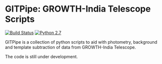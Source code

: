# GITPipe: GROWTH-India Telescope Scripts #

[![Build Status](https://img.shields.io/badge/release-0.1-orange)](https://github.com/sPaMFouR/GITPipe)
[![Python 2.7](https://img.shields.io/badge/python-2.7-blue.svg)](https://www.python.org/downloads/release/python-271/)

GITPipe is a collection of python scripts to aid with photometry, background and template subtraction of data from GROWTH-India Telescope. 

The code is still under development.
